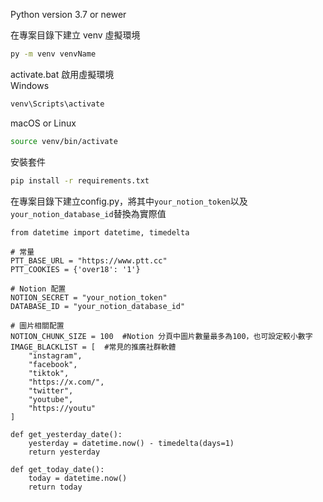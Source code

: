 Python version 3.7 or newer

在專案目錄下建立 venv 虛擬環境
```bash
py -m venv venvName
```

activate.bat 啟用虛擬環境  
Windows
```bash
venv\Scripts\activate
```
macOS or Linux
```bash
source venv/bin/activate
```

安裝套件
```bash
pip install -r requirements.txt
```

在專案目錄下建立config.py，將其中```your_notion_token```以及```your_notion_database_id```替換為實際值
```
from datetime import datetime, timedelta

# 常量
PTT_BASE_URL = "https://www.ptt.cc"
PTT_COOKIES = {'over18': '1'}

# Notion 配置
NOTION_SECRET = "your_notion_token"
DATABASE_ID = "your_notion_database_id"

# 圖片相關配置
NOTION_CHUNK_SIZE = 100  #Notion 分頁中圖片數量最多為100，也可設定較小數字
IMAGE_BLACKLIST = [  #常見的推廣社群軟體
    "instagram",  
    "facebook",  
    "tiktok", 
    "https://x.com/",  
    "twitter",
    "youtube",
    "https://youtu"
]

def get_yesterday_date():
    yesterday = datetime.now() - timedelta(days=1)
    return yesterday

def get_today_date():
    today = datetime.now()
    return today

```

